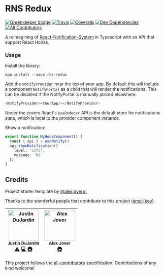 # RNS Redux
[![Greenkeeper badge](https://badges.greenkeeper.io/justindujardin/rns-redux.svg)](https://greenkeeper.io/)
[![Travis](https://img.shields.io/travis/justindujardin/rns-redux.svg)](https://travis-ci.org/justindujardin/rns-redux)
[![Coveralls](https://img.shields.io/coveralls/justindujardin/rns-redux.svg)](https://coveralls.io/github/justindujardin/rns-redux)
[![Dev Dependencies](https://david-dm.org/justindujardin/rns-redux/dev-status.svg)](https://david-dm.org/justindujardin/rns-redux?type=dev)
[![All Contributors](https://img.shields.io/badge/all_contributors-2-orange.svg?style=flat-square)](#contributors)

A reimagining of [React-Notification-System](https://github.com/igorprado/react-notification-system) in Typescript with an API that support React Hooks.

### Usage

Install the library:
```
npm install --save rns-redux
```

Add the `NotifyProvider` near the top of your app. By default this will include a component `NotifyPortal` as a child that will render the notifications. This can be disabled if the NotifyPortal is manually placed elsewhere.

```typescript
<NotifyProvider><YourApp/></NotifyProvider>
```

Under the covers React's `useReducer` API is the default store for notifications state, which is local to the provider component instance.

Show a notification:
```typescript
export function MyHookComponent() {
  const { api } = useNotify()
  api.showNotification({
    level: 'info',
    message: 'hi'
  })
}
```

## Credits

Project starter template by [@alexjoverm](https://twitter.com/alexjoverm)

Thanks to the wonderful people that contribute to this project ([emoji key](https://github.com/all-contributors/all-contributors#emoji-key)):

<!-- ALL-CONTRIBUTORS-LIST:START - Do not remove or modify this section -->
<!-- prettier-ignore -->
| [<img src="https://avatars0.githubusercontent.com/u/101493?v=4" width="100px;" alt="Justin DuJardin"/><br /><sub><b>Justin DuJardin</b></sub>](https://www.justindujardin.com/)<br />[⚠️](https://github.com/justindujardin/rns-redux/commits?author=justindujardin "Tests") [💻](https://github.com/justindujardin/rns-redux/commits?author=justindujardin "Code") [🚇](#infra-justindujardin "Infrastructure (Hosting, Build-Tools, etc)") | [<img src="https://avatars3.githubusercontent.com/u/5701162?v=4" width="100px;" alt="Alex Jover"/><br /><sub><b>Alex Jover</b></sub>](https://github.com/alexjoverm)<br />[🚇](#infra-alexjoverm "Infrastructure (Hosting, Build-Tools, etc)") |
| :---: | :---: |
<!-- ALL-CONTRIBUTORS-LIST:END -->

This project follows the [all-contributors](https://github.com/all-contributors/all-contributors) specification. Contributions of any kind welcome!
